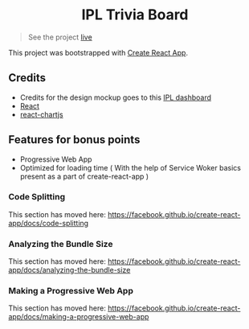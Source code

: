 <h1 align="center">
IPL Trivia Board
</h1>

> See the project [live](https://ipl-trivia.herokuapp.com/)

This project was bootstrapped with [Create React App](https://github.com/facebook/create-react-app).

## Credits

* Credits for the design mockup goes to this [IPL dashboard](https://ipl-dashboard.herokuapp.com/) 
* [React](https://reactjs.org/) 
* [react-chartjs](https://github.com/reactjs/react-chartjs)


## Features for bonus points

* Progressive Web App
* Optimized for loading time ( With the help of Service Woker basics present as a part of create-react-app )


### Code Splitting

This section has moved here: https://facebook.github.io/create-react-app/docs/code-splitting

### Analyzing the Bundle Size

This section has moved here: https://facebook.github.io/create-react-app/docs/analyzing-the-bundle-size

### Making a Progressive Web App

This section has moved here: https://facebook.github.io/create-react-app/docs/making-a-progressive-web-app